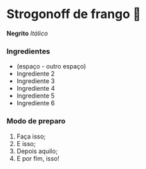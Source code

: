 # Strogonoff de frango :chicken:



**Negrito** _Itálico_  

### Ingredientes

- (espaço - outro espaço)
- Ingrediente 2
- Ingrediente 3
- Ingrediente 4
- Ingrediente 5
- Ingrediente 6

### Modo de preparo

1. Faça isso;
2. E isso;
3. Depois aquilo;
4. E por fim, isso!





